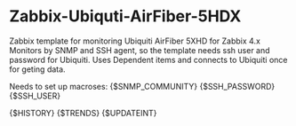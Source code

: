 # Zabbix-Ubiquti-AirFiber-5HDX
Zabbix template for monitoring Ubiquiti AirFiber 5XHD for Zabbix 4.x
Monitors by SNMP and SSH agent, so the template needs ssh user and password for Ubiquiti. 
Uses Dependent items and connects to Ubiquiti onсe for geting data. 

Needs to set up macroses: 
{$SNMP_COMMUNITY}
{$SSH_PASSWORD}
{$SSH_USER}

{$HISTORY} 
{$TRENDS} 
{$UPDATEINT}

